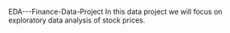 EDA---Finance-Data-Project
In this data project we will focus on exploratory data analysis of stock prices.
